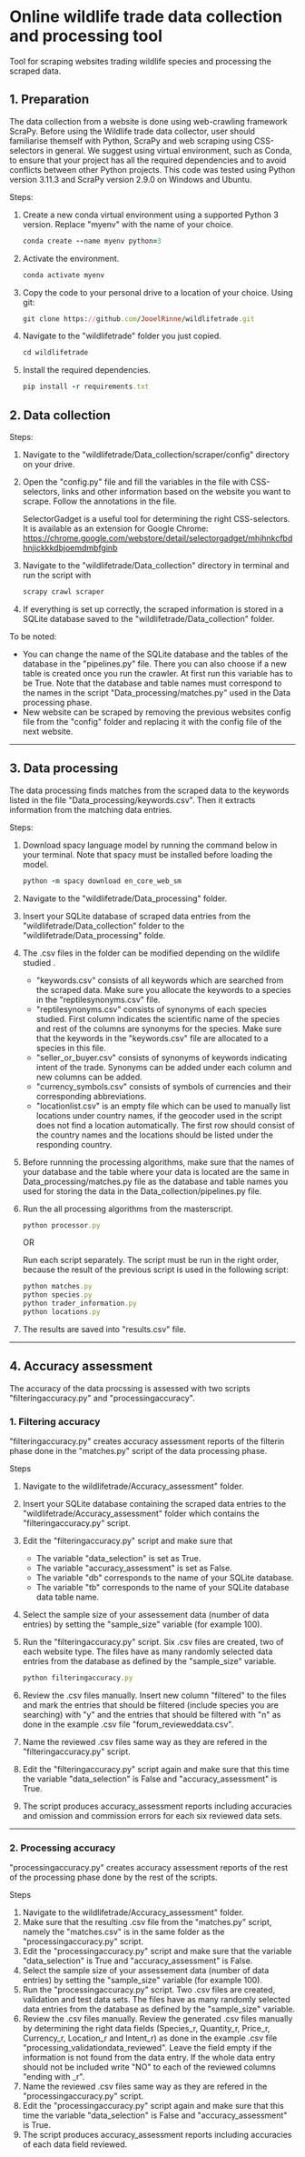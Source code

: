# Online wildlife trade data collection and processing tool
Tool for scraping websites trading wildlife species and processing the scraped data.



## 1. Preparation

The data collection from a website is done using web-crawling framework ScraPy. Before using the Wildlife trade data collector, user should familiarise themself with Python, ScraPy and web scraping using CSS-selectors in general. We suggest using virtual environment, such as Conda, to ensure that your project has all the required dependencies and to avoid conflicts between other Python projects. This code was tested using Python version 3.11.3 and ScraPy version 2.9.0 on Windows and Ubuntu.

Steps:
1. Create a new conda virtual environment using a supported Python 3 version. Replace "myenv" with the name of your choice.
   ```ruby
   conda create --name myenv python=3
   ```
2. Activate the environment.
   ```ruby
   conda activate myenv
   ```
3. Copy the code to your personal drive to a location of your choice. Using git:
   ```ruby
   git clone https://github.com/JooelRinne/wildlifetrade.git
   ```
4. Navigate to the "wildlifetrade" folder you just copied.
      ```ruby
   cd wildlifetrade
   ```
5. Install the required dependencies.
   ```ruby
   pip install -r requirements.txt
   ```
   
## 2. Data collection
Steps:
1. Navigate to the "wildlifetrade/Data_collection/scraper/config" directory on your drive.
2. Open the "config.py" file and fill the variables in the file with CSS-selectors, links and other information based on the website you want to scrape. Follow the annotations in the file.
   
   SelectorGadget is a useful tool for determining the right CSS-selectors. It is available as an extension for Google Chrome:
https://chrome.google.com/webstore/detail/selectorgadget/mhjhnkcfbdhnjickkkdbjoemdmbfginb

4. Navigate to the "wildlifetrade/Data_collection" directory in terminal and run the script with
   ```ruby
   scrapy crawl scraper
   ```
5. If everything is set up correctly, the scraped information is stored in a SQLite database saved to the "wildlifetrade/Data_collection" folder.

To be noted:
- You can change the name of the SQLite database and the tables of the database in the "pipelines.py" file. There you can also choose if a new table is created once you run the crawler. At first run this variable has to be True. Note that the database and table names must correspond to the names in the script "Data_processing/matches.py" used in the Data processing phase.
- New website can be scraped by removing the previous websites config file from the "config" folder and replacing it with the config file of the next website.

------------------------------------------------------------------------------------------------------------------------------------------------------------------

## 3. Data processing

The data processing finds matches from the scraped data to the keywords listed in the file "Data_processing/keywords.csv". Then it extracts information from the matching data entries.

Steps:
1. Download spacy language model by running the command below in your terminal. Note that spacy must be installed before loading the model. 
   ```ruby
   python -m spacy download en_core_web_sm
   ```
2. Navigate to the "wildlifetrade/Data_processing" folder.
3. Insert your SQLite database of scraped data entries from the "wildlifetrade/Data_collection" folder to the "wildlifetrade/Data_processing" folde.
4. The .csv files in the folder can be modified depending on the wildlife studied .
   - "keywords.csv" consists of all keywords which are searched from the scraped data. Make sure you allocate the keywords to a species in the "reptilesynonyms.csv" file. 
   - "reptilesynonyms.csv" consists of synonyms of each species studied. First column indicates the scientific name of the species and rest of the columns are synonyms for the species. Make sure that the keywords in the "keywords.csv" file are allocated to a species in this file. 
   - "seller_or_buyer.csv" consists of synonyms of keywords indicating intent of the trade. Synonyms can be added under each column and new columns can be added.
   - "currency_symbols.csv" consists of symbols of currencies and their corresponding abbreviations.
   - "locationlist.csv" is an empty file which can be used to manually list locations under country names, if the geocoder used in the script does not find a location automatically. The first row should consist of the country names and the locations should be listed under the responding country.
    
5. Before runnning the processing algorithms, make sure that the names of your database and the table where your data is located are the same in Data_processing/matches.py file as the database and table names you used for storing the data in the Data_collection/pipelines.py file.  
    
6. Run the all processing algorithms from the masterscript.
   ```ruby
   python processor.py
   ```
   OR<br>
   
   Run each script separately. The script must be run in the right order, because the result of the    previous script is used in the following script:
   ```ruby
   python matches.py
   python species.py
   python trader_information.py
   python locations.py
   ``` 
7. The results are saved into "results.csv" file.
------------------------------------------------------------------------------------------------------------------------------------------------------------------

## 4. Accuracy assessment

The accuracy of the data procssing is assessed with two scripts "filteringaccuracy.py" and "processingaccuracy".

### 1. Filtering accuracy

"filteringaccuracy.py" creates accuracy assessment reports of the filterin phase done in the "matches.py" script of the data processing phase. 

Steps
1. Navigate to the wildlifetrade/Accuracy_assessment" folder.
2. Insert your SQLite database containing the scraped data entries to the "wildlifetrade/Accuracy_assessment" folder which contains the "filteringaccuracy.py" script.
3. Edit the "filteringaccuracy.py" script and make sure that
   - The variable "data_selection" is set as True.
   - The variable "accuracy_assessment" is set as False.
   - The variable "db" corresponds to the name of your SQLite database.
   - The variable "tb" corresponds to the name of your SQLite database data table name.
     
4. Select the sample size of your assessement data (number of data entries) by setting the "sample_size" variable (for example 100).
5. Run the "filteringaccuracy.py" script. Six .csv files are created, two of each website type. The files have as many randomly selected data entries from the database as defined by the "sample_size" variable.
   ```ruby
   python filteringaccuracy.py
   ```
6. Review the .csv files manually. Insert new column "filtered" to the files and mark the entries that should be filtered (include species you are searching) with "y" and the entries that should be filtered with "n" as done in the example .csv file  "forum_revieweddata.csv".  
7. Name the reviewed .csv files same way as they are refered in the "filteringaccuracy.py" script.
8. Edit the "filteringaccuracy.py" script again and make sure that this time the variable "data_selection" is False and "accuracy_assessment" is True.
9. The script produces accuracy_assessment reports including accuracies and omission and commission errors for each six reviewed data sets.

-----

### 2. Processing accuracy

"processingaccuracy.py" creates accuracy assessment reports of the rest of the processing phase done by the rest of the scripts. 

Steps
1. Navigate to the wildlifetrade/Accuracy_assessment" folder.
2. Make sure that the resulting .csv file from the "matches.py" script, namely the "matches.csv" is in the same folder as the "processingaccuracy.py" script.
3. Edit the "processingaccuracy.py" script and make sure that the variable "data_selection" is True and "accuracy_assessment" is False.
4. Select the sample size of your assessement data (number of data entries) by setting the "sample_size" variable (for example 100).
5. Run the "processingaccuracy.py" script. Two .csv files are created, validation and test data sets. The files have as many randomly selected data entries from the database as defined by the "sample_size" variable.
6. Review the .csv files manually. Review the generated .csv files manually by determining the right data fields (Species_r, Quantity_r, Price_r, Currency_r, Location_r and Intent_r) as done in the example .csv file "processing_validationdata_reviewed". Leave the field empty if the information is not found from the data entry. If the whole data entry should not be included write "NO" to each of the reviewed columns "ending with _r".
7. Name the reviewed .csv files same way as they are refered in the "processingaccuracy.py" script.
8. Edit the "processingaccuracy.py" script again and make sure that this time the variable "data_selection" is False and "accuracy_assessment" is True.
9. The script produces accuracy_assessment reports including accuracies of each data field reviewed. 


